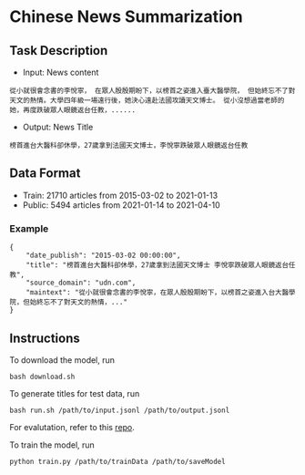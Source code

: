 # Chinese News Summarization

## Task Description
- Input: News content
```
從小就很會念書的李悅寧， 在眾人殷殷期盼下，以榜首之姿進入臺大醫學院， 但始終忘不了對天文的熱情。大學四年級一場遠行後，她決心遠赴法國攻讀天文博士。 從小沒想過當老師的她，再度跌破眾人眼鏡返台任教，......
```

- Output: News Title
```
榜首進台大醫科卻休學，27歲拿到法國天文博士，李悅寧跌破眾人眼鏡返台任教
```

## Data Format
- Train: 21710 articles from 2015-03-02 to 2021-01-13
- Public: 5494 articles from 2021-01-14 to 2021-04-10

### Example
```
{
    "date_publish": "2015-03-02 00:00:00",
    "title": "榜首進台大醫科卻休學，27歲拿到法國天文博士 李悅寧跌破眾人眼鏡返台任教",
    "source_domain": "udn.com",
    "maintext": "從小就很會念書的李悅寧，在眾人殷殷期盼下，以榜首之姿進入台大醫學院，但始終忘不了對天文的熱情，..."
}
```

## Instructions

To download the model, run
```
bash download.sh
```

To generate titles for test data, run
```
bash run.sh /path/to/input.jsonl /path/to/output.jsonl
```

For evalutation, refer to this [repo](https://github.com/ntu-adl-ta/ADL21-HW3).

To train the model, run
```
python train.py /path/to/trainData /path/to/saveModel
```